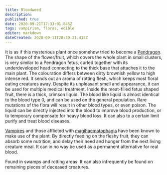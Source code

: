 ```yaml
---
title: Bloodweed
description: 
published: true
date: 2020-09-21T17:33:01.845Z
tags: vampirism, floras, edible
editor: markdown
dateCreated: 2020-09-11T20:39:21.412Z
---
```


It is as if this mysterious plant once somehow tried to become a [Pendragon](/species/pendragon). The shape of the flower/fruit, which covers the whole plant in small clusters, is very similar to a Pendragon fetus, curled together with its underdeveloped head connecting to the thick base that attaches it to the main plant. The colouration differs between dirty brownish yellow to high intense red. It sends out an aroma of rotting flesh, which keeps most floral eating creatures away. Despite its unpleasant smell and appearance, it can be used for multiple medical treatment. Inside the meat-filled fetus shaped fruit, there is a thick, crimson liquid. The blood like liquid is almost identical to the blood type 0, and can be used on the general population. Rare mutations of the flora will result in other blood types, or even poison. The liquid can be directly injected into the blood to improve blood production, or to temporary compensate for heavy blood loss. It can also to a certain limit purify and treat blood diseases.

[Vampires](/conditions/vampirism) and those afflicted with [magihaematophagia](conditions/magihaematophagia) have been known to make use of the plant. By directly feeding on the fleshy fruit, they can absorb some nutrition, and delay their need and hunger from the next living creature meal. It can in no way be used as a permanent alternative for real blood.

Found in swamps and rotting areas. It can also infrequently be found on remaining pieces of deceased creatures.